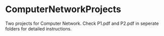 # ComputerNetworkProjects
Two projects for Computer Network. Check P1.pdf and P2.pdf in seperate folders for detailed instructions.